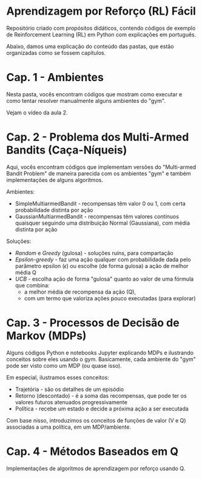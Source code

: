 # Aprendizagem por Reforço (RL) Fácil

Repositório criado com propósitos didáticos, contendo códigos de exemplo de Reinforcement Learning (RL) em Python com explicações em português.

Abaixo, damos uma explicação do conteúdo das pastas, que estão organizadas como se fossem capítulos.

# Cap. 1 - Ambientes
Nesta pasta, vocês encontram códigos que mostram como executar e como tentar resolver manualmente alguns ambientes do "gym".

Vejam o vídeo da aula 2.

# Cap. 2 - Problema dos Multi-Armed Bandits (Caça-Níqueis)
Aqui, vocês encontram códigos que implementam versões do "Multi-armed Bandit Problem" de maneira parecida com os ambientes "gym"
e também implementações de alguns algoritmos.

Ambientes:
- SimpleMultiarmedBandit - recompensas têm valor 0 ou 1, com certa probabilidade distinta por ação
- GaussianMultiarmedBandit - recompensas têm valores contínuos quaisquer seguindo uma distribuição Normal (Gaussiana), com média distinta por ação

Soluções:
- *Random* e *Greedy* (gulosa) - soluções ruins, para compartação
- *Epsilon-greedy* - faz uma ação qualquer com probabilidade dada pelo parâmetro epsilon ($\epsilon$) ou escolhe (de forma gulosa) a ação de melhor média Q
- *UCB* - escolha ação de forma "gulosa" quanto ao valor de uma fórmula que combina:
  - a melhor média de recompensa da ação (Q), 
  - com um termo que valoriza ações pouco executadas (para explorar)

# Cap. 3 - Processos de Decisão de Markov (MDPs)
Alguns códigos Python e notebooks Jupyter explicando MDPs e ilustrando conceitos sobre eles usando o gym.
Basicamente, cada ambiente do "gym" pode ser visto como um MDP (ou quase isso).

Em especial, ilustramos esses conceitos:
- Trajetória - são os detalhes de um episódio
- Retorno (descontado) - é a soma das recompensas, que pode ter os valores futuros atenuados progressivamente
- Política - recebe um estado e decide a próxima ação a ser executada

Com base nisso, introduzimos os conceitos de funções de valor (V e Q) associadas a uma política, em um MDP/ambiente.

# Cap. 4 - Métodos Baseados em Q
Implementações de algoritmos de aprendizagem por reforço usando Q.
